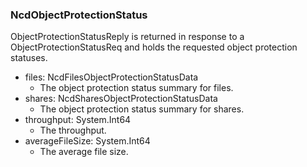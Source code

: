 ### NcdObjectProtectionStatus
ObjectProtectionStatusReply is returned in response to a
ObjectProtectionStatusReq and holds the requested object protection statuses.

- files: NcdFilesObjectProtectionStatusData
  - The object protection status summary for files.
- shares: NcdSharesObjectProtectionStatusData
  - The object protection status summary for shares.
- throughput: System.Int64
  - The throughput.
- averageFileSize: System.Int64
  - The average file size.
